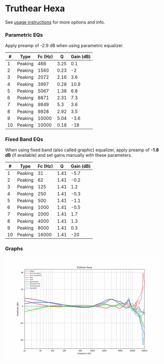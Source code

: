 # Truthear Hexa
See [usage instructions](https://github.com/jaakkopasanen/AutoEq#usage) for more options and info.

### Parametric EQs
Apply preamp of -2.9 dB when using parametric equalizer.

|   # | Type    |   Fc (Hz) |    Q |   Gain (dB) |
|-----|---------|-----------|------|-------------|
|   1 | Peaking |       468 | 3.25 |         0.1 |
|   2 | Peaking |      1560 | 0.23 |        -2   |
|   3 | Peaking |      2072 | 2.16 |         3.6 |
|   4 | Peaking |      3997 | 0.28 |        10.9 |
|   5 | Peaking |      5067 | 1.38 |         6.8 |
|   6 | Peaking |      8871 | 2.31 |         7.3 |
|   7 | Peaking |      9849 | 5.3  |         3.6 |
|   8 | Peaking |      9928 | 2.92 |         3.5 |
|   9 | Peaking |     10000 | 5.04 |        -3.6 |
|  10 | Peaking |     10000 | 0.18 |       -18   |

### Fixed Band EQs
When using fixed band (also called graphic) equalizer, apply preamp of **-1.8 dB** (if available) and set gains manually with these parameters.

|   # | Type    |   Fc (Hz) |    Q |   Gain (dB) |
|-----|---------|-----------|------|-------------|
|   1 | Peaking |        31 | 1.41 |        -5.7 |
|   2 | Peaking |        62 | 1.41 |        -0.2 |
|   3 | Peaking |       125 | 1.41 |         1.2 |
|   4 | Peaking |       250 | 1.41 |        -0.3 |
|   5 | Peaking |       500 | 1.41 |        -1.1 |
|   6 | Peaking |      1000 | 1.41 |        -0.5 |
|   7 | Peaking |      2000 | 1.41 |         1.7 |
|   8 | Peaking |      4000 | 1.41 |         1.3 |
|   9 | Peaking |      8000 | 1.41 |         0.3 |
|  10 | Peaking |     16000 | 1.41 |       -20   |

### Graphs
![](./Truthear%20Hexa.png)

